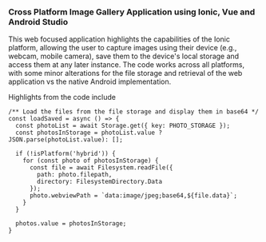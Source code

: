 ### Cross Platform Image Gallery Application using Ionic, Vue and Android Studio

This web focused application highlights the capabilities of the Ionic platform, allowing the user to capture images using their device (e.g., webcam, mobile camera), save them to the device's local storage and access them at any later instance. The code works across all platforms, with some minor alterations for the file storage and retrieval of the web application vs the native Android implementation. 

Highlights from the code include
```vue
/** Load the files from the file storage and display them in base64 */
const loadSaved = async () => {
  const photoList = await Storage.get({ key: PHOTO_STORAGE });
  const photosInStorage = photoList.value ? JSON.parse(photoList.value): [];

  if (!isPlatform('hybrid')) {
    for (const photo of photosInStorage) {
      const file = await Filesystem.readFile({
        path: photo.filepath,
        directory: FilesystemDirectory.Data
      });
      photo.webviewPath = `data:image/jpeg;base64,${file.data}`;
    }
  }

  photos.value = photosInStorage;
}
```
